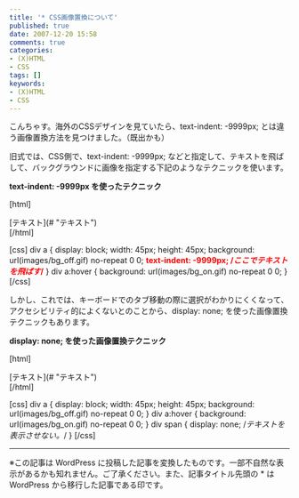 ```yaml
---
title: '* CSS画像置換について'
published: true
date: 2007-12-20 15:58
comments: true
categories:
- (X)HTML
- CSS
tags: []
keywords:
- (X)HTML
- CSS
---
```

こんちゃす。海外のCSSデザインを見ていたら、text-indent: -9999px; とは違う画像置換方法を見つけました。（既出かも）

旧式では、CSS側で、text-indent: -9999px; などと指定して、テキストを飛ばして、バックグラウンドに画像を指定する下記のようなテクニックを使います。

**text-indent: -9999px を使ったテクニック**


[html]
<div>[テキスト</span>](# "テキスト</span>")</div>
[/html]

[css]
div a {
	display: block;
	width: 45px;
	height: 45px;
	background: url(images/bg_off.gif) no-repeat 0 0;
	<strong style="color: #ff0000">text-indent: -9999px; /*ここでテキストを飛ばす*/</strong>
}
div a:hover {
	background: url(images/bg_on.gif) no-repeat 0 0;
}
[/css]

しかし、これでは、キーボードでのタブ移動の際に選択がわかりにくくなって、アクセシビリティ的によくないとのことから、display: none; を使った画像置換テクニックもあります。

**display: none; を使った画像置換テクニック**

[html]
<div>[テキスト</span>](# "テキスト</span>")</div>
[/html]

[css]
div a {
	display: block;
	width: 45px;
	height: 45px;
	background: url(images/bg_off.gif) no-repeat 0 0;
}
div a:hover {
	background: url(images/bg_on.gif) no-repeat 0 0;
}
div span {
	display: none; /*テキストを表示させない。*/
}
[/css]

---
※この記事は WordPress に投稿した記事を変換したものです。一部不自然な表示があるかも知れません。ご了承ください。また、記事タイトル先頭の * は WordPress から移行した記事である印です。

